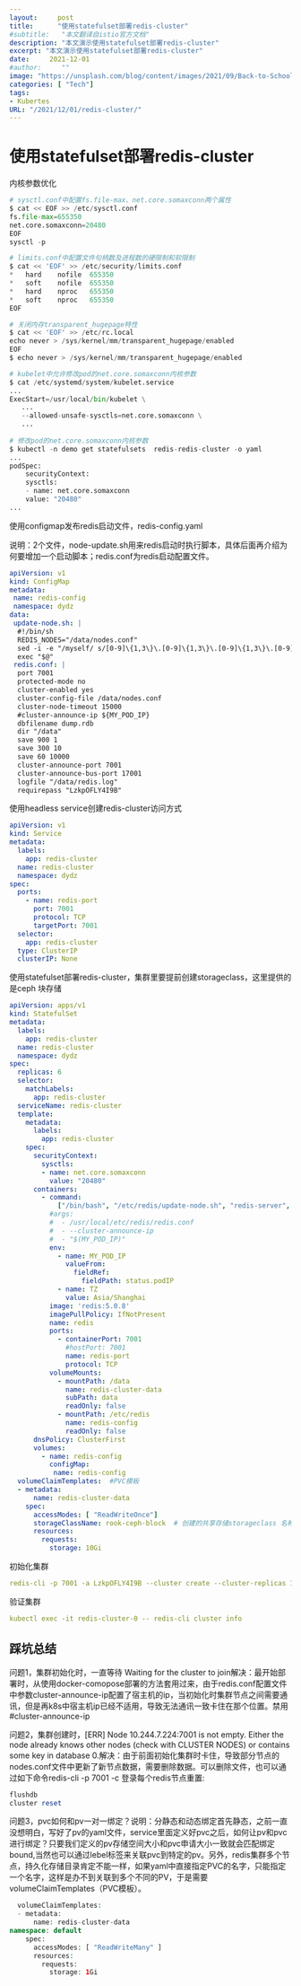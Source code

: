 ```yaml
---
layout:     post
title:      "使用statefulset部署redis-cluster"
#subtitle:   "本文翻译自istio官方文档"
description: "本文演示使用statefulset部署redis-cluster"
excerpt: "本文演示使用statefulset部署redis-cluster"
date:     2021-12-01
#author:     ""
image: "https://unsplash.com/blog/content/images/2021/09/Back-to-School-blog.jpg"
categories: [ "Tech"]
tags:
- Kubertes  
URL: "/2021/12/01/redis-cluster/"
---
```


# 使用statefulset部署redis-cluster

内核参数优化

```python
# sysctl.conf中配置fs.file-max、net.core.somaxconn两个属性
$ cat << EOF >> /etc/sysctl.conf
fs.file-max=655350
net.core.somaxconn=20480
EOF
sysctl -p

# limits.conf中配置文件句柄数及进程数的硬限制和软限制
$ cat << 'EOF' >> /etc/security/limits.conf
*	hard	nofile	655350
*	soft	nofile	655350
*	hard	nproc	655350
*	soft	nproc	655350
EOF

# 关闭内存transparent_hugepage特性
$ cat << 'EOF' >> /etc/rc.local
echo never > /sys/kernel/mm/transparent_hugepage/enabled
EOF
$ echo never > /sys/kernel/mm/transparent_hugepage/enabled

# kubelet中允许修改pod的net.core.somaxconn内核参数
$ cat /etc/systemd/system/kubelet.service
...
ExecStart=/usr/local/bin/kubelet \
   ...
   --allowed-unsafe-sysctls=net.core.somaxconn \
   ...
   
# 修改pod的net.core.somaxconn内核参数
$ kubectl -n demo get statefulsets  redis-redis-cluster -o yaml
...
podSpec:
	securityContext:
    sysctls:
    - name: net.core.somaxconn
    value: "20480"
...
```

使用configmap发布redis启动文件，redis-config.yaml

说明：2个文件，node-update.sh用来redis启动时执行脚本，具体后面再介绍为何要增加一个启动脚本；redis.conf为redis启动配置文件。

```yaml
apiVersion: v1
kind: ConfigMap
metadata:
 name: redis-config
 namespace: dydz
data:
 update-node.sh: |
  #!/bin/sh
  REDIS_NODES="/data/nodes.conf"
  sed -i -e "/myself/ s/[0-9]\{1,3\}\.[0-9]\{1,3\}\.[0-9]\{1,3\}\.[0-9]\{1,3\}/${MY_POD_IP}/" ${REDIS_NODES}
  exec "$@"
 redis.conf: |
  port 7001
  protected-mode no
  cluster-enabled yes
  cluster-config-file /data/nodes.conf
  cluster-node-timeout 15000
  #cluster-announce-ip ${MY_POD_IP}
  dbfilename dump.rdb
  dir "/data"
  save 900 1
  save 300 10
  save 60 10000
  cluster-announce-port 7001
  cluster-announce-bus-port 17001
  logfile "/data/redis.log"
  requirepass "LzkpOFLY4I9B"
```

使用headless service创建redis-cluster访问方式

```yaml
apiVersion: v1
kind: Service
metadata:
  labels:
    app: redis-cluster
  name: redis-cluster
  namespace: dydz
spec:
  ports:
    - name: redis-port
      port: 7001
      protocol: TCP
      targetPort: 7001
  selector:
    app: redis-cluster
  type: ClusterIP
  clusterIP: None
```

使用statefulset部署redis-cluster，集群里要提前创建storageclass，这里提供的是ceph 块存储

```yaml
apiVersion: apps/v1
kind: StatefulSet
metadata:
  labels:
    app: redis-cluster
  name: redis-cluster
  namespace: dydz
spec:
  replicas: 6
  selector:
    matchLabels:
      app: redis-cluster
  serviceName: redis-cluster
  template:
    metadata:
      labels:
        app: redis-cluster
    spec:
      securityContext:
        sysctls:
        - name: net.core.somaxconn
          value: "20480"
      containers:
        - command:
            ["/bin/bash", "/etc/redis/update-node.sh", "redis-server", "/etc/redis/redis.conf"]
          #args:
          #  - /usr/local/etc/redis/redis.conf
          #  - --cluster-announce-ip
          #  - "$(MY_POD_IP)"
          env:
            - name: MY_POD_IP
              valueFrom:
                fieldRef:
                  fieldPath: status.podIP
            - name: TZ
              value: Asia/Shanghai
          image: 'redis:5.0.8'
          imagePullPolicy: IfNotPresent
          name: redis
          ports:
            - containerPort: 7001
              #hostPort: 7001
              name: redis-port
              protocol: TCP
          volumeMounts:
            - mountPath: /data
              name: redis-cluster-data
              subPath: data
              readOnly: false
            - mountPath: /etc/redis
              name: redis-config
              readOnly: false
      dnsPolicy: ClusterFirst
      volumes:
        - name: redis-config
          configMap:
           name: redis-config
  volumeClaimTemplates:  #PVC模板
  - metadata:
      name: redis-cluster-data
    spec:
      accessModes: [ "ReadWriteOnce"]
      storageClassName: rook-ceph-block  # 创建的共享存储storageclass 名称，会自动创建pv与pvc关联
      resources:
        requests:
          storage: 10Gi
```

初始化集群

```yaml
redis-cli -p 7001 -a LzkpOFLY4I9B --cluster create --cluster-replicas 1 10.233.112.89:7001 10.233.106.74:7001 10.233.109.71:7001 10.233.113.60:7001 10.233.112.90:7001
```

验证集群

```yaml
kubectl exec -it redis-cluster-0 -- redis-cli cluster info
```

## **踩坑总结**

问题1，集群初始化时，一直等待 Waiting for the cluster to join解决：最开始部署时，从使用docker-comopose部署的方法套用过来，由于redis.conf配置文件中参数cluster-announce-ip配置了宿主机的ip，当初始化时集群节点之间需要通讯，但是再k8s中宿主机ip已经不适用，导致无法通讯一致卡住在那个位置。禁用#cluster-announce-ip

问题2，集群创建时，[ERR] Node 10.244.7.224:7001 is not empty. Either the node already knows other nodes (check with CLUSTER NODES) or contains some key in database 0.解决：由于前面初始化集群时卡住，导致部分节点的nodes.conf文件中更新了新节点数据，需要删除数据。可以删除文件，也可以通过如下命令redis-cli -p 7001 -c 登录每个redis节点重置:

```php
flushdb
cluster reset
```

问题3，pvc如何和pv一对一绑定？说明：分静态和动态绑定首先静态，之前一直没想明白，写好了pv的yaml文件，service里面定义好pvc之后，如何让pv和pvc进行绑定？只要我们定义的pv存储空间大小和pvc申请大小一致就会匹配绑定bound,当然也可以通过lebel标签来关联pvc到特定的pv。另外，redis集群多个节点，持久化存储目录肯定不能一样，如果yaml中直接指定PVC的名字，只能指定一个名字，这样是办不到关联到多个不同的PV，于是需要volumeClaimTemplates（PVC模板）。

```php
  volumeClaimTemplates:
  - metadata:
      name: redis-cluster-data
namespace: default
    spec:
      accessModes: [ "ReadWriteMany" ]
      resources:
        requests:
          storage: 1Gi
```